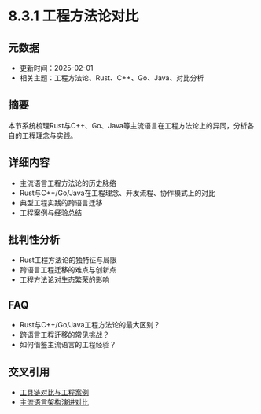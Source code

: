 ﻿# 8.3.1 工程方法论对比

## 元数据

- 更新时间：2025-02-01
- 相关主题：工程方法论、Rust、C++、Go、Java、对比分析

## 摘要

本节系统梳理Rust与C++、Go、Java等主流语言在工程方法论上的异同，分析各自的工程理念与实践。

## 详细内容

- 主流语言工程方法论的历史脉络
- Rust与C++/Go/Java在工程理念、开发流程、协作模式上的对比
- 典型工程实践的跨语言迁移
- 工程案例与经验总结

## 批判性分析

- Rust工程方法论的独特征与局限
- 跨语言工程迁移的难点与创新点
- 工程方法论对生态繁荣的影响

## FAQ

- Rust与C++/Go/Java工程方法论的最大区别？
- 跨语言工程迁移的常见挑战？
- 如何借鉴主流语言的工程经验？

## 交叉引用

- [工具链对比与工程案例](../03_toolchain_automation/3.3.5_工具链对比与工程案例.md)
- [主流语言架构演进对比](../../framework/08_architecture_evolution/8.3.2_主流语言架构演进对比.md)
